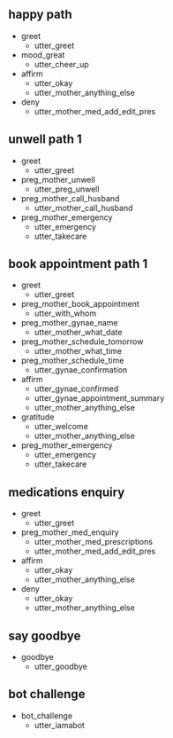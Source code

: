 ## happy path
* greet
  - utter_greet
* mood_great
  - utter_cheer_up
* affirm
  - utter_okay
  - utter_mother_anything_else
* deny
  - utter_mother_med_add_edit_pres
  
## unwell path 1
* greet
  - utter_greet
* preg_mother_unwell
  - utter_preg_unwell
* preg_mother_call_husband
   - utter_mother_call_husband
* preg_mother_emergency
    - utter_emergency
    - utter_takecare
    
## book appointment path 1
* greet
  - utter_greet
* preg_mother_book_appointment
  - utter_with_whom
* preg_mother_gynae_name
  - utter_mother_what_date
* preg_mother_schedule_tomorrow
   - utter_mother_what_time
* preg_mother_schedule_time
   - utter_gynae_confirmation
* affirm
   - utter_gynae_confirmed
   - utter_gynae_appointment_summary
   - utter_mother_anything_else
* gratitude
   - utter_welcome
   - utter_mother_anything_else
* preg_mother_emergency
    - utter_emergency
    - utter_takecare
   
## medications enquiry
* greet
  - utter_greet
* preg_mother_med_enquiry
  - utter_mother_med_prescriptions
  - utter_mother_med_add_edit_pres
* affirm
  - utter_okay
  - utter_mother_anything_else
* deny
  - utter_okay
  - utter_mother_anything_else
## say goodbye
* goodbye
  - utter_goodbye

## bot challenge
* bot_challenge
  - utter_iamabot
